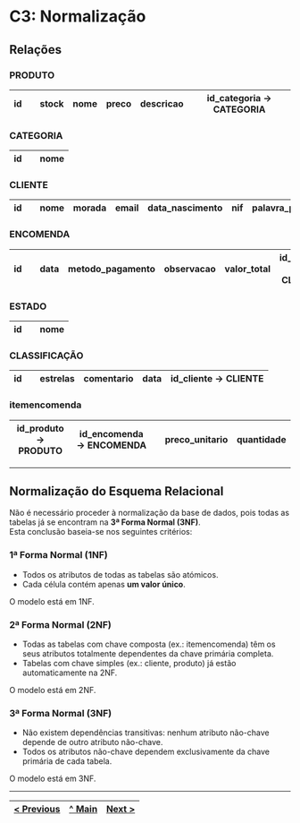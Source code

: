 # C3: Normalização

## Relações

### PRODUTO
| id |  | stock | nome | preco | descricao | id_categoria → CATEGORIA |
|----|----|-------|------|--------|-------------|--------------------------|

### CATEGORIA
| id |  | nome |
|----|----|------|

### CLIENTE
| id |  | nome | morada | email | data_nascimento | nif | palavra_passe | telemovel |
|----|----|------|--------|-------|------------------|-----|----------------|--------------|


### ENCOMENDA
| id |  | data | metodo_pagamento | observacao | valor_total | id_cliente → CLIENTE | id_estado → ESTADO | id_classificacao → CLASSIFICACAO |
|----|----|------|------------------|-------------|--------------|----------------------|---------------------|----------------------------------|

### ESTADO
| id |  | nome |
|----|----|------|

### CLASSIFICAÇÃO
| id |  | estrelas | comentario | data | id_cliente → CLIENTE |
|----|----|----------|-------------|------|-----------------------|

### itemencomenda
| id_produto → PRODUTO | id_encomenda → ENCOMENDA |  | preco_unitario | quantidade |
|----------------------|--------------------------|----|----------------|------------|


---

## Normalização do Esquema Relacional

Não é necessário proceder à normalização da base de dados, pois todas as tabelas já se encontram na **3ª Forma Normal (3NF)**.  
Esta conclusão baseia-se nos seguintes critérios:

###  1ª Forma Normal (1NF)

- Todos os atributos de todas as tabelas são atómicos.
- Cada célula contém apenas **um valor único**.

 O modelo está em 1NF.


###  2ª Forma Normal (2NF)

- Todas as tabelas com chave composta (ex.: itemencomenda) têm os seus atributos totalmente dependentes da chave primária completa.
- Tabelas com chave simples (ex.: cliente, produto) já estão automaticamente na 2NF.

 O modelo está em 2NF.



###  3ª Forma Normal (3NF)

- Não existem dependências transitivas: nenhum atributo não-chave depende de outro atributo não-chave.
- Todos os atributos não-chave dependem exclusivamente da chave primária de cada tabela.

 O modelo está em 3NF.
 
---
[< Previous](rebd02.md) | [^ Main](/../../) | [Next >](rebd04.md)
:--- | :---: | ---: 
